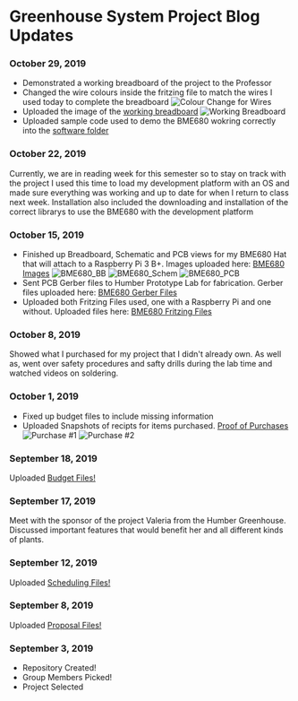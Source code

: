 # Greenhouse System Project Blog Updates

### October 29, 2019
- Demonstrated a working breadboard of the project to the Professor
- Changed the wire colours inside the fritzing file to match the wires I used today to complete the breadboard
![Colour Change for Wires](https://raw.githubusercontent.com/McAdieCENG/CENGProject/master/Images/BME680_bb_new_colours.jpg "New Wire Colours")
- Uploaded the image of the [working breadboard](https://github.com/McAdieCENG/CENGProject/tree/master/Images)
![Working Breadboard](https://raw.githubusercontent.com/McAdieCENG/CENGProject/master/Images/bb_setup.jpg "Working Breadboard")
- Uploaded sample code used to demo the BME680 wokring correctly into the [software folder](https://github.com/McAdieCENG/CENGProject/tree/master/Software)

### October 22, 2019
Currently, we are in reading week for this semester so to stay on track with the project I used this time to load my development platform with an OS and made sure everything was working and up to date for when I return to class next week. Installation also included the downloading and installation of the correct librarys to use the BME680 with the development platform  

### October 15, 2019
- Finished up Breadboard, Schematic and PCB views for my BME680 Hat that will attach to a Raspberry Pi 3 B+. Images uploaded here: [BME680 Images](https://github.com/McAdieCENG/CENGProject/tree/master/Images) 
![BME680_BB](https://raw.githubusercontent.com/McAdieCENG/CENGProject/master/Images/BME680_bb.png "BME680_BB")
![BME680_Schem](https://raw.githubusercontent.com/McAdieCENG/CENGProject/master/Images/BME680_schem.png "BME680_Schem")
![BME680_PCB](https://raw.githubusercontent.com/McAdieCENG/CENGProject/master/Images/BME680_pcb.png "BME680_PCB")
- Sent PCB Gerber files to Humber Prototype Lab for fabrication. Gerber files uploaded here: [BME680 Gerber Files](https://github.com/McAdieCENG/CENGProject/tree/master/Electronics)
- Uploaded both Fritzing Files used, one with a Raspberry Pi and one without. Uploaded files here: [BME680 Fritzing Files](https://github.com/McAdieCENG/CENGProject/tree/master/Electronics)

### October 8, 2019
Showed what I purchased for my project that I didn't already own. As well as, went over safety procedures and safty drills during the lab time and watched videos on soldering.

### October 1, 2019
- Fixed up budget files to include missing information
- Uploaded Snapshots of recipts for items purchased. [Proof of Purchases](https://github.com/McAdieCENG/CENGProject/tree/master/Images)
![Purchase #1](https://raw.githubusercontent.com/McAdieCENG/CENGProject/master/Images/ProofOfPurch1.PNG "Purchase #1")
![Purchase #2](https://raw.githubusercontent.com/McAdieCENG/CENGProject/master/Images/ProofOfPurch2.PNG "Purchase #2")

### September 18, 2019
Uploaded [Budget Files!](https://github.com/McAdieCENG/CENGProject/tree/master/Documentation/Budget%20Files)

### September 17, 2019
Meet with the sponsor of the project Valeria from the Humber Greenhouse. Discussed important features that would benefit her and all different kinds of plants.

### September 12, 2019
Uploaded [Scheduling Files!](https://github.com/McAdieCENG/CENGProject/tree/master/Documentation/Schedule%20Files)

### September 8, 2019
Uploaded [Proposal Files!](https://github.com/McAdieCENG/CENGProject/tree/master/Documentation/Proposal%20Files)

### September 3, 2019
- Repository Created!
- Group Members Picked!
- Project Selected

